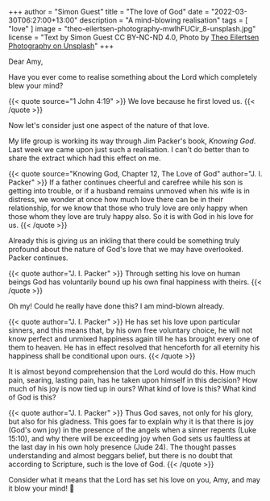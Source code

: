 +++
author = "Simon Guest"
title = "The love of God"
date = "2022-03-30T06:27:00+13:00"
description = "A mind-blowing realisation"
tags = [ "love" ]
image = "theo-eilertsen-photography-mwlhFUCir_8-unsplash.jpg"
license = "Text by Simon Guest CC BY-NC-ND 4.0, Photo by [Theo Eilertsen Photography on Unsplash](https://unsplash.com/photos/mwlhFUCir_8)"
+++

Dear Amy,

Have you ever come to realise something about the Lord which completely blew your mind?

{{< quote source="1 John 4:19" >}}
We love because he first loved us.
{{< /quote >}}

Now let's consider just one aspect of the nature of that love.

My life group is working its way through Jim Packer's book, _Knowing God_. Last week we came upon just such a realisation. I can't do better than to share the extract which had this effect on me.

{{< quote source="Knowing God, Chapter 12, The Love of God" author="J. I. Packer" >}}
If a father continues cheerful and carefree while his son is getting into trouble, or if a husband remains unmoved when his wife is in distress, we wonder at once how much love there can be in their relationship, for we know that those who truly love are only happy when those whom they love are truly happy also. So it is with God in his love for us.
{{< /quote >}}

Already this is giving us an inkling that there could be something truly profound about the nature of God's love that we may have overlooked. Packer continues.

{{< quote author="J. I. Packer" >}}
Through setting his love on human beings God has voluntarily bound up his own final happiness with theirs.
{{< /quote >}}

Oh my! Could he really have done this? I am mind-blown already.

{{< quote author="J. I. Packer" >}}
He has set his love upon particular sinners, and this means that, by his own free voluntary choice, he will not know perfect and unmixed happiness again till he has brought every one of them to heaven. He has in effect resolved that henceforth for all eternity his happiness shall be conditional upon ours.
{{< /quote >}}

It is almost beyond comprehension that the Lord would do this. How much pain, searing, lasting pain, has he taken upon himself in this decision? How much of his joy is now tied up in ours? What kind of love is this? What kind of God is this?

{{< quote author="J. I. Packer" >}}
Thus God saves, not only for his glory, but also for his gladness. This goes far to explain why it is that there is joy (God's own joy) in the presence of the angels when a sinner repents (Luke 15:10), and why there will be exceeding joy when God sets us faultless at the last day in his own holy presence (Jude 24). The thought passes understanding and almost beggars belief, but there is no doubt that according to Scripture, such is the love of God.
{{< /quote >}}

Consider what it means that the Lord has set his love on you, Amy, and may it blow your mind! 🙏
